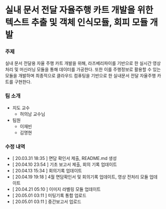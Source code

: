 # 실내 문서 전달 자율주행 카트 개발을 위한 텍스트 추출 및 객체 인식모듈, 회피 모듈 개발

### 주제
실내 문서 전달용 자율 주행 카트 개발을 위해, 라즈베리파이를 기반으로 한 실시간 영상처리 및 머신러닝 모듈을 통해 데이터를 가공한다. 또한 이를 주행정보로 활용할 수 있는 모듈을 개발하며 최종적으로 클라우드 컴퓨팅을 기반으로 한 실내문서 전달 자율주행 카트를 구현한다.


### 팀 소개
* 지도 교수
  * 허의남 교수님
* 팀원
  * 이재빈
  * 김명현

### 수정 내역
 * [ 20.03.31 18:35 ] 면담 확인서 제출, README.md 생성
 * [ 20.04.10 23:54 ] 기초 보고서 제출, 회의 기록 업데이트
 * [ 20.04.13 15:34 ] 회의기록 업데이트
 * [ 20.04.19 19:18 ] 4월 면담확인서 및 회의기록 업데이트, 영상 전처리 모듈 업데이트
 * [ 20.04.21 05:10 ] 이미지 라벨링 모듈 업데이트
 * [ 20.05.01 03:11 ] 미팅기록 통합 업로드
 * [ 20.05.01 03:11 ] 중간보고서 업로드